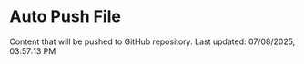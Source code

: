 # Auto Push File

Content that will be pushed to GitHub repository.
Last updated: 07/08/2025, 03:57:13 PM